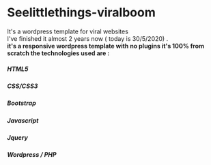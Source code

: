 # Seelittlethings-viralboom
It's a wordpress template for viral websites
<br/>
I've finished it almost 2 years now ( today is 30/5/2020) .
<br/>
<b>it's a responsive wordpress template with no plugins it's 100% from scratch the technologies used are :</b>

  <h5>HTML5</h5>
  <h5>CSS/CSS3</h5>
  <h5>Bootstrap</h5>
  <h5>Javascript</h5>
  <h5>Jquery</h5>
  <h5> Wordpress / PHP</h5>
